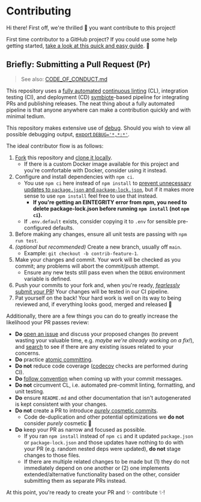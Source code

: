 # Contributing

Hi there! First off, we're thrilled 🤩 you want contribute to this project!

First time contributor to a GitHub project? If you could use some help getting
started, [take a look at this quick and easy guide][how-to-contribute]. 💜

## Briefly: Submitting a Pull Request (Pr)

> See also: [CODE_OF_CONDUCT.md][code-of-conduct]

This repository uses a [fully automated][github-actions] [continuous
linting][husky-cl] (CL), integration testing (CI), and deployment (CD)
[symbiote][symbiote]-based pipeline for integrating PRs and publishing releases.
The neat thing about a fully automated pipeline is that anyone anywhere can make
a contribution quickly and with minimal tedium.

This repository makes extensive use of [debug][pkg-debug]. Should you wish to
view all possible debugging output, [export
`DEBUG='*,*:*'`][pkg-debug-wildcards].

The ideal contributor flow is as follows:

1. [Fork][fork] this repository and [clone it locally][how-to-clone].
   - If there is a custom Docker image available for this project and you're
     comfortable with Docker, consider using it instead.
2. Configure and install dependencies with `npm ci`.
   - You use `npm ci` here instead of `npm install` to [prevent unnecessary
     updates to `package.json` and `package-lock.json`][npm-ci], but if it makes
     more sense to use `npm install` feel free to use that instead.
     - **If you're getting an EINTEGRITY error from npm, you need to delete
       package-lock.json before running `npm install` (not `npm ci`).**
   - If `.env.default` exists, consider copying it to `.env` for sensible
     pre-configured defaults.
3. Before making any changes, ensure all unit tests are passing with
   `npm run test`.
4. _(optional but recommended)_ Create a new branch, usually off `main`.
   - Example: `git checkout -b contrib-feature-1`.
5. Make your changes and commit. Your work will be checked as you commit; any
   problems will abort the commit/push attempt.
   - Ensure any new tests still pass even when the `DEBUG` environment variable
     is defined.
6. Push your commits to your fork and, when you're ready, [_fearlessly_ submit
   your PR][pr-compare]! Your changes will be tested in our CI pipeline.
7. Pat yourself on the back! Your hard work is well on its way to being reviewed
   and, if everything looks good, merged and released 🚀

Additionally, there are a few things you can do to greatly increase the
likelihood your PR passes review:

- **Do** [open an issue][choose-new-issue] and discuss your proposed changes (to
  prevent wasting your valuable time, e.g. _maybe we're already working on a
  fix!_), and [search][open-issues] to see if there are any existing issues
  related to your concerns.
- **Do** practice [atomic committing][atomic-commits].
- **Do not** reduce code coverage ([codecov][codecov] checks are performed
  during CI).
- **Do** [follow convention][conventional-commits] when coming up with your
  commit messages.
- **Do not** circumvent CL, i.e. automated pre-commit linting, formatting, and
  unit testing.
- **Do** ensure `README.md` and other documentation that isn't autogenerated is
  kept consistent with your changes.
- **Do not** create a PR to introduce [_purely_ cosmetic
  commits][cosmetic-commits].
  - Code de-duplication and other potential optimizations we **do not** consider
    _purely_ cosmetic 🙂
- **Do** keep your PR as narrow and focused as possible.
  - If you ran `npm install` instead of `npm ci` and it updated `package.json`
    or `package-lock.json` and those updates have nothing to do with your PR
    (e.g. random nested deps were updated), **do not** stage changes to those
    files.
  - If there are multiple related changes to be made but (1) they do not
    immediately depend on one another or (2) one implements extended/alternative
    functionality based on the other, consider submitting them as separate PRs
    instead.

At this point, you're ready to create your PR and ✨ contribute ✨!

[atomic-commits]: https://www.codewithjason.com/atomic-commits-testing
[choose-new-issue]: https://github.com/Xunnamius/rejoinder/issues/new/choose
[code-of-conduct]:
  https://github.com/Xunnamius/rejoinder/.github/CODE_OF_CONDUCT.md
[codecov]: https://about.codecov.io
[conventional-commits]: https://www.conventionalcommits.org/en/v1.0.0#summary
[cosmetic-commits]:
  https://github.com/rails/rails/pull/13771#issuecomment-32746700
[fork]: https://github.com/Xunnamius/rejoinder/fork
[github-actions]: https://github.com/features/actions
[how-to-clone]:
  https://docs.github.com/en/free-pro-team@latest/github/creating-cloning-and-archiving-repositories/cloning-a-repository
[how-to-contribute]: https://www.dataschool.io/how-to-contribute-on-github
[husky-cl]: https://github.com/Xunnamius/rejoinder/tree/main/.husky
[npm-ci]: https://docs.npmjs.com/cli/v6/commands/npm-ci
[open-issues]: https://github.com/Xunnamius/rejoinder/issues?q=
[pkg-debug]: https://www.npmjs.com/package/debug
[pkg-debug-wildcards]: https://www.npmjs.com/package/debug#wildcards
[pr-compare]: https://github.com/Xunnamius/rejoinder/compare
[symbiote]: https://github.com/Xunnamius/symbiote#readme
